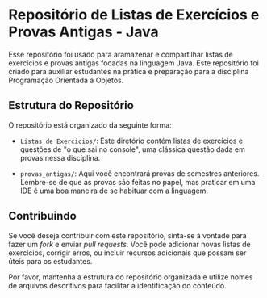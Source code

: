# Repositório de Listas de Exercícios e Provas Antigas - Java

Esse repositório foi usado para aramazenar e compartilhar listas de exercícios e provas antigas focadas na linguagem Java. Este repositório foi criado para auxiliar estudantes na prática e preparação para a disciplina Programação Orientada a Objetos.

## Estrutura do Repositório

O repositório está organizado da seguinte forma:

- `Listas de Exercicios/`: Este diretório contém listas de exercícios e questões de "o que sai no console", uma clássica questão dada em provas nessa disciplina.

- `provas_antigas/`: Aqui você encontrará provas de semestres anteriores. Lembre-se de que as provas são feitas no papel, mas praticar em uma IDE é uma boa maneira de se habituar com a linguagem.

## Contribuindo

Se você deseja contribuir com este repositório, sinta-se à vontade para fazer um *fork* e enviar *pull requests*. Você pode adicionar novas listas de exercícios, corrigir erros, ou incluir recursos adicionais que possam ser úteis para os estudantes.

Por favor, mantenha a estrutura do repositório organizada e utilize nomes de arquivos descritivos para facilitar a identificação do conteúdo.

